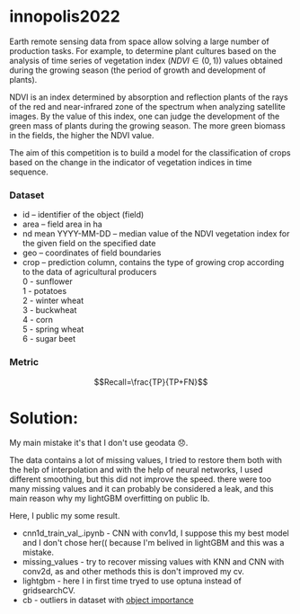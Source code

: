 # innopolis2022

Earth remote sensing data from space allow solving a large number of production tasks. For example, to determine plant cultures based on the analysis of time series of vegetation index $(NDVI \in (0,1))$ values obtained during the growing season (the period of growth and development of plants).  

NDVI is an index determined by absorption and reflection plants of the rays of the red and near-infrared zone of the spectrum when analyzing satellite images. By the value of this index, one can judge the development of the green mass of plants during the growing season. The more green biomass in the fields, the higher the NDVI value.

The aim of this competition is to build a model for the classification of crops based on the change in the indicator of vegetation indices in time sequence.


### Dataset

* id – identifier of the object (field)
* area – field area in ha
* nd mean YYYY-MM-DD – median value of the NDVI vegetation index for the given field on the specified date
* geo – coordinates of field boundaries
* crop – prediction column, contains the type of growing crop according to the data of agricultural producers  
  0 - sunflower  
  1 - potatoes  
  2 - winter wheat  
  3 - buckwheat  
  4 - corn  
  5 - spring wheat  
  6 - sugar beet  

### Metric
$$Recall=\frac{TP}{TP+FN}$$

# Solution:

My main mistake it's that I don't use geodata :disappointed:. 

The data contains a lot of missing values, I tried to restore them both with the help of interpolation and with the help of neural networks, I used different smoothing, but this did not improve the speed. there were too many missing values and it can probably be considered a leak, and this main reason why my lightGBM overfitting on public lb.

Here, I public my some result. 

* cnn1d_train_val_.ipynb - CNN with conv1d, I suppose this my best model and I don't chose her(( because I'm belived in lightGBM and this was a mistake. 
* missing_values - try to recover missing values with KNN and CNN with conv2d, as and other methods this is don't improved  my cv.
* lightgbm - here I in first time tryed to use optuna instead of gridsearchCV.
* cb - outliers in dataset with [object importance](https://catboost.ai/en/docs/features/object-importances-calcution)
